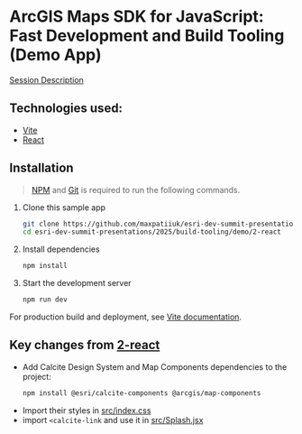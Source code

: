 # ArcGIS Maps SDK for JavaScript: Fast Development and Build Tooling (Demo App)

[Session Description](../..)

## Technologies used:

- [Vite](https://vitejs.dev/)
- [React](https://react.dev/)

## Installation

> [NPM](https://docs.npmjs.com/downloading-and-installing-node-js-and-npm) and [Git](https://git-scm.com/downloads) is required to run the following commands.

1. Clone this sample app

   ```sh
   git clone https://github.com/maxpatiiuk/esri-dev-summit-presentations esri-dev-summit-presentations
   cd esri-dev-summit-presentations/2025/build-tooling/demo/2-react
   ```

2. Install dependencies

   ```sh
   npm install
   ```

3. Start the development server

   ```sh
   npm run dev
   ```

For production build and deployment, see [Vite documentation](https://vite.dev/guide/static-deploy.html).

## Key changes from [2-react](../2-react)

- Add Calcite Design System and Map Components dependencies to the project:
  ```sh
  npm install @esri/calcite-components @arcgis/map-components
  ```
- Import their styles in [src/index.css](./src/index.css)
- import `<calcite-link` and use it in [src/Splash.jsx](./src/Splash.jsx)
